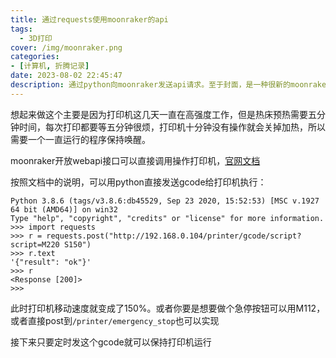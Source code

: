 ```yaml
---
title: 通过requests使用moonraker的api
tags:
  - 3D打印
cover: /img/moonraker.png
categories:
- [计算机, 折腾记录]
date: 2023-08-02 22:45:47
description: 通过python向moonraker发送api请求。至于封面，是一种很新的moonraker
---
```

想起来做这个主要是因为打印机这几天一直在高强度工作，但是热床预热需要五分钟时间，每次打印都要等五分钟很烦，打印机十分钟没有操作就会关掉加热，所以需要一个一直运行的程序保持唤醒。

moonraker开放webapi接口可以直接调用操作打印机，[官网文档](https://github.com/Arksine/moonraker/blob/master/docs/web_api.md)

按照文档中的说明，可以用python直接发送gcode给打印机执行：
```
Python 3.8.6 (tags/v3.8.6:db45529, Sep 23 2020, 15:52:53) [MSC v.1927 64 bit (AMD64)] on win32
Type "help", "copyright", "credits" or "license" for more information.
>>> import requests
>>> r = requests.post("http://192.168.0.104/printer/gcode/script?script=M220 S150")
>>> r.text
'{"result": "ok"}'
>>> r
<Response [200]>
>>>
```
此时打印机移动速度就变成了150%。或者你要是想要做个急停按钮可以用M112，或者直接post到`/printer/emergency_stop`也可以实现

接下来只要定时发这个gcode就可以保持打印机运行
